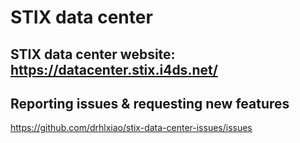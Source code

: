 # STIX data center

## STIX data center website:  https://datacenter.stix.i4ds.net/
## Reporting issues &  requesting new features
   
  https://github.com/drhlxiao/stix-data-center-issues/issues
   
